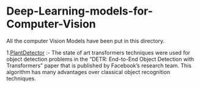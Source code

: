 # Deep-Learning-models-for-Computer-Vision

All the computer Vision Models have been put in this directory.

1.[PlantDetector](https://github.com/piyush41/Plant_Detector-for-Global-Wheat-Detection) :- The state of art transformers techniques were used for object detection problems in the “DETR: End-to-End Object Detection with Transformers” paper that is published by Facebook’s research team. This algorithm has many advantages over classical object recognition techniques.
